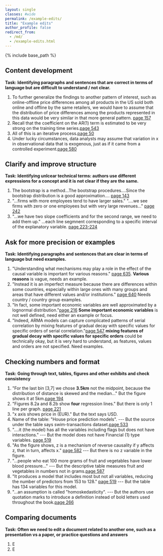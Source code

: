 ```yaml
---
layout: single
classes: #wide
permalink: /example-edits/
title: "Example edits"
author_profile: false
redirect_from:
  - /md/
  - /example-edits.html
---
```


{% include base_path %}


## Content development 

**Task: Identifying paragraphs and sentences that are correct in terms of language but are difficult to understand / not clear.**    
1. To further generalize the findings to another pattern of interest, such as online-offline price differences among all products in the US sold both online and offline by the same retailers, we would have to assume that the distribution of price differences among the products represented in this data would be very similar in that more general pattern. [page 157](/scans/e1.png)  
2. Recall that the coefficient on the AR(1) term is estimated to be very strong on the training time series.[page 543](/scans/e1.png)   
3. All of this is an iterative process.[page 50](/scans/e1.png)   
4. Under lucky circumstances, data analysts may assume that variation in x in observational data that is exogenous, just as if it came from a controlled experiment.[page 580](/scans/e1.png)  
  


## Clarify and improve structure  

**Task: Identifying unlcear technical terms: authors use different expressions for a concept and it is not clear if they are the same.**

1. The bootstrap is a method...The bootstrap procedures....Since the bootstrap distribution is a good approximation.... [page 143](/scans/e1.png)
2. "...firms with more employees tend to have larger sales." "....we see firms with zero or one employees but with very large revenues..." [page 242](/scans/e1.png)
3. "...we have two slope coefficients and for the second range, we need to add them up." ...each line segmnent corresponding to a specific interval of the explanatory variable. [page 223-224](/scans/e1.png)


## Ask for more precision or examples

**Task: Identifying paragraphs and sentences that are clear in terms of language but need examples.**    

1. "Understanding what mechanisms may play a role in the effect of the causal variable is important for various reasons." [page 635](/scans/e1.png). **Various reasons** is vague, needs an example.   
2. "Instead it is an imperfect measure because there are differences within some countries, especially within large ones with many groups and areas that have different values and/or institutions." [page 640](/scans/e1.png) Needs country / country group examples.       
3. "In fact, some important economic variables are well approximated by a lognormal distribution."[page 216](/scans/e1.png) **Some important economic variables** is not well defined, need either an example or focus.    
4. "Indeed, ARMA models can capture complicated patterns of serial correlation by mixing features of gradual decay with specific values for specific orders of serial correlation."[page 547](/scans/e1.png) **mixing features of gradual decay with specific values for specific orders** could be technically okay, but it is very hard to understand, as features, values and orders are not specified. Need examples. 


## Checking numbers and format

**Task: Going through text, tables, figures and other exhibits and check consistency**

1. "For the last bin [3,7] we chose **3.5km** not the midpoint, because the distribution of distance is skewed and the median..." But the figure shows it at 5km.[page 194](/scans/e1.png)  
2. "Figures 8.2a and 8.2b show **four** regression lines."  But there is only 1 line per graph. [page 221](/scans/e1.png)  
3. "x axis shows price in (EUR)."   But the text says USD.    
4. Name of the table: "House price prediction models". --- But the source under the table says swim-transactions dataset.[page 533](/scans/e1.png)  
5. "....it (the model) has all the variables including flags but does not have interactions."  --- But the model does not have Financial (1) type variables. [page 519](/scans/e1.png)  
6. "As the figure shows, z is a mechanism of reverse causality if y affects z, that in turn, affects x." [page 582](/scans/e1.png)  --- But there is no z variable in the figure.  
7. "...people who eat 100 more grams of fruit and vegetables have lower blood pressure..." --- But the descriptive table measures fruit and vegetables in numbers not in grams.[page 587](/scans/e1.png)   
8. "It produces a model that includes most but not all variables, reducing the number of predictors from 153 to 128." [page 519](/scans/e1.png) --- But the table has 134 variables for this model.  
9. "...an assumption is called "homoskedasticity".  --- But the authors use quotation marks to introduce a definition instead of bold letters used throughout the book.[page 266](/scans/e1.png)


## Comparing documents

**Task: Often we need to edit a document related to another one, such as a presentation vs a paper, or practice questions and answers**

1. E
2. E